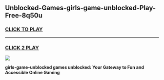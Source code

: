 
## Unblocked-Games-girls-game-unblocked-Play-Free-8q50u
<h3>
<a href="https://premium76.site?title=girls-game-unblocked&ref=10A">CLICK TO PLAY</a></h3>
<hr>

<h3>
<a href="https://premium76.site?title=girls-game-unblocked&ref=10A">CLICK 2 PLAY</a>
  
</h3>

<a href="https://premium76.site?title=girls-game-unblocked&ref=10A"><img src="https://clearcache.store/games.png"></a>


**girls-game-unblocked games unblocked: Your Gateway to Fun and Accessible Online Gaming**
